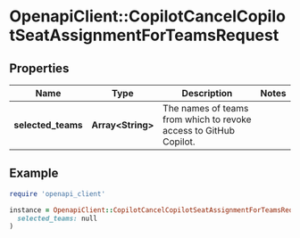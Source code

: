 # OpenapiClient::CopilotCancelCopilotSeatAssignmentForTeamsRequest

## Properties

| Name | Type | Description | Notes |
| ---- | ---- | ----------- | ----- |
| **selected_teams** | **Array&lt;String&gt;** | The names of teams from which to revoke access to GitHub Copilot. |  |

## Example

```ruby
require 'openapi_client'

instance = OpenapiClient::CopilotCancelCopilotSeatAssignmentForTeamsRequest.new(
  selected_teams: null
)
```

